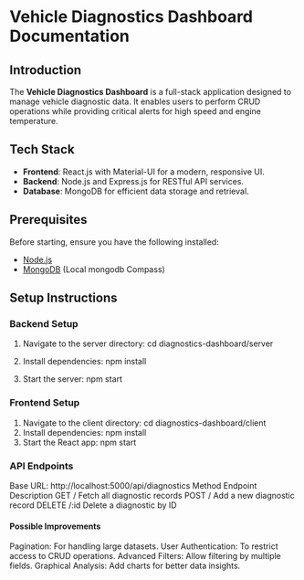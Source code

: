 # Vehicle Diagnostics Dashboard Documentation

## Introduction
The **Vehicle Diagnostics Dashboard** is a full-stack application designed to manage vehicle diagnostic data. It enables users to perform CRUD operations while providing critical alerts for high speed and engine temperature.

## Tech Stack
- **Frontend**: React.js with Material-UI for a modern, responsive UI.
- **Backend**: Node.js and Express.js for RESTful API services.
- **Database**: MongoDB for efficient data storage and retrieval.

## Prerequisites
Before starting, ensure you have the following installed:
- [Node.js](https://nodejs.org/)
- [MongoDB](https://www.mongodb.com/) (Local mongodb Compass)

## Setup Instructions

### Backend Setup
1. Navigate to the server directory:
   cd diagnostics-dashboard/server
   
2. Install dependencies:
   npm install

3. Start the server:
   npm start

### Frontend Setup
1. Navigate to the client directory:
  cd diagnostics-dashboard/client
2. Install dependencies:
  npm install
3. Start the React app:
  npm start

### API Endpoints

Base URL: http://localhost:5000/api/diagnostics
Method	Endpoint	Description
GET	/	Fetch all diagnostic records
POST	/	Add a new diagnostic record
DELETE	/:id	Delete a diagnostic by ID

#### Possible Improvements
Pagination: For handling large datasets.
User Authentication: To restrict access to CRUD operations.
Advanced Filters: Allow filtering by multiple fields.
Graphical Analysis: Add charts for better data insights.
